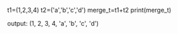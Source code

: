 t1=(1,2,3,4)
t2=('a','b','c','d')
merge_t=t1+t2
print(merge_t)

output:
(1, 2, 3, 4, 'a', 'b', 'c', 'd') 
